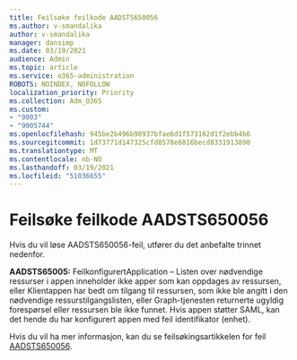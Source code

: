 ```yaml
---
title: Feilsøke feilkode AADSTS650056
ms.author: v-smandalika
author: v-smandalika
manager: dansimp
ms.date: 03/19/2021
audience: Admin
ms.topic: article
ms.service: o365-administration
ROBOTS: NOINDEX, NOFOLLOW
localization_priority: Priority
ms.collection: Adm_O365
ms.custom:
- "9803"
- "9005744"
ms.openlocfilehash: 945be2b496b98937bfae6d1f573162d1f2ebb4b6
ms.sourcegitcommit: 1d73771d147325cfd8578e6816becd8331913890
ms.translationtype: MT
ms.contentlocale: nb-NO
ms.lasthandoff: 03/19/2021
ms.locfileid: "51036655"
---
```

# <a name="troubleshoot-error-code-aadsts650056"></a>Feilsøke feilkode AADSTS650056

Hvis du vil løse AADSTS650056-feil, utfører du det anbefalte trinnet nedenfor.

**AADSTS65005:** FeilkonfigurertApplication – Listen over nødvendige ressurser i appen inneholder ikke apper som kan oppdages av ressursen, eller Klientappen har bedt om tilgang til ressursen, som ikke ble angitt i den nødvendige ressurstilgangslisten, eller Graph-tjenesten returnerte ugyldig forespørsel eller ressursen ble ikke funnet. Hvis appen støtter SAML, kan det hende du har konfigurert appen med feil identifikator (enhet).

Hvis du vil ha mer informasjon, kan du se feilsøkingsartikkelen for feil [AADSTS650056](https://docs.microsoft.com/troubleshoot/azure/active-directory/error-code-aadsts650056-misconfigured-app).
